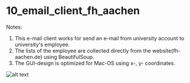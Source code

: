# 10_email_client_fh_aachen

Notes:
1. This e-mail client works for send an e-mail from university account to university's employee.
2. The lists of the employee are collected directly from the website(fh-aachen.de) using BeautifulSoup.
3. The GUI-design is optimized for Mac-OS using x-, y- coordinates.

![alt text](https://i.imgur.com/Zt8J98L.png)

